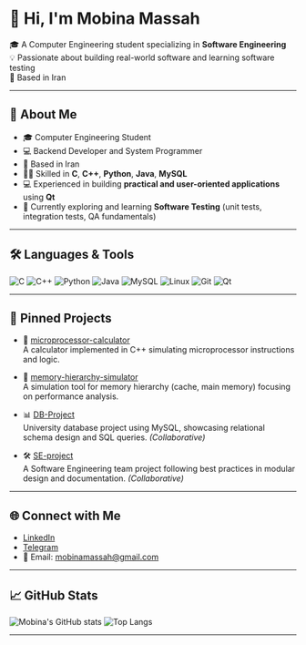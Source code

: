 # 👋 Hi, I'm Mobina Massah

🎓 A Computer Engineering student specializing in **Software Engineering**  
💡 Passionate about building real-world software and learning software testing  
📍 Based in Iran

---

## 🧠 About Me
- 🎓 Computer Engineering Student
- 💻 Backend Developer and System Programmer  
- 📍 Based in Iran 
- 👩‍💻 Skilled in **C**, **C++**, **Python**, **Java**, **MySQL**
- 💻 Experienced in building **practical and user-oriented applications** using **Qt**
- 🌱 Currently exploring and learning **Software Testing** (unit tests, integration tests, QA fundamentals)

---

## 🛠️ Languages & Tools

![C](https://img.shields.io/badge/C-00599C?style=flat&logo=c&logoColor=white)
![C++](https://img.shields.io/badge/C++-00599C?style=flat&logo=c%2B%2B&logoColor=white)
![Python](https://img.shields.io/badge/Python-3776AB?style=flat&logo=python&logoColor=white)
![Java](https://img.shields.io/badge/Java-ED8B00?style=flat&logo=java&logoColor=white)
![MySQL](https://img.shields.io/badge/MySQL-4479A1?style=flat&logo=mysql&logoColor=white)
![Linux](https://img.shields.io/badge/Linux-FCC624?style=flat&logo=linux&logoColor=black)
![Git](https://img.shields.io/badge/Git-F05032?style=flat&logo=git&logoColor=white)
![Qt](https://img.shields.io/badge/Qt-41CD52?style=flat&logo=qt&logoColor=white)

---

## 📌 Pinned Projects

- 🧮 [microprocessor-calculator](https://github.com/mobinamassah/microprocessor-calculator)  
  A calculator implemented in C++ simulating microprocessor instructions and logic.

- 🧠 [memory-hierarchy-simulator](https://github.com/mobinamassah/memory-hierarchy-simulator)  
  A simulation tool for memory hierarchy (cache, main memory) focusing on performance analysis.

- 📊 [DB-Project](https://github.com/Saba-Ra/DB-Project)  
  University database project using MySQL, showcasing relational schema design and SQL queries. *(Collaborative)*

- 🛠️ [SE-project](https://github.com/sana144/SE-project)  
  A Software Engineering team project following best practices in modular design and documentation. *(Collaborative)*

---

## 🌐 Connect with Me

- [LinkedIn](https://www.linkedin.com/in/mobina-massah)
- [Telegram](https://t.me/Mobina1010)
- 📧 Email: mobinamassah@gmail.com

---

## 📈 GitHub Stats

![Mobina's GitHub stats](https://github-readme-stats.vercel.app/api?username=mobinamassah&show_icons=true&theme=tokyonight)
![Top Langs](https://github-readme-stats.vercel.app/api/top-langs/?username=mobinamassah&layout=compact&theme=tokyonight)

---

